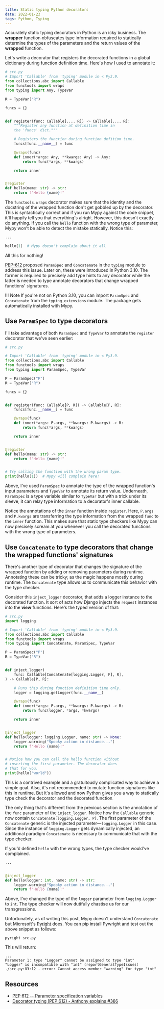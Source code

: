 ```yaml
---
title: Static typing Python decorators
date: 2022-01-23
tags: Python, Typing
---
```


Accurately static typing decorators in Python is an icky business. The **wrapper** function obfuscates type information required to statically determine the types of the parameters and the return values of the **wrapped** function.

Let's write a decorator that registers the decorated functions in a global dictionary during function definition time. Here's how I used to annotate it:


```python
# src.py
# Import 'Callable' from 'typing' module in < Py3.9.
from collections.abc import Callable
from functools import wraps
from typing import Any, TypeVar

R = TypeVar("R")

funcs = {}


def register(func: Callable[..., R]) -> Callable[..., R]:
    """Register any function at definition time in
    the 'funcs' dict."""

    # Registers the function during function defition time.
    funcs[func.__name__] = func

    @wraps(func)
    def inner(*args: Any, **kwargs: Any) -> Any:
        return func(*args, **kwargs)

    return inner


@register
def hello(name: str) -> str:
    return f"Hello {name}!"
```

The `functools.wraps` decorator makes sure that the identity and the docstring of the wrapped function don't get gobbled up by the decorator. This is syntactically correct and if you run Mypy against the code snippet, it'll happily tell you that everything's alright. However, this doesn't exactly do anything. If you call the `hello` function with the wrong type of parameter, Mypy won't be able to detect the mistake statically. Notice this:

```python
...

hello(1)  # Mypy doesn't complain about it all
```

All this for nothing!

[PEP-612](https://www.python.org/dev/peps/pep-0612/) proposed `ParamSpec` and `Concatenate` in the `typing` module to address this issue. Later on, these were introduced in Python 3.10. The former is required to precisely add type hints to any decorator while the latter is needed to type annotate decorators that change wrapped functions' signatures.

!!! Note
    If you're not on Python 3.10, you can import `ParamSpec` and `Concatenate` from the `typing_extensions` module. The package gets automatically installed with Mypy.


## Use `ParamSpec` to type decorators

I'll take advantage of both `ParamSpec` and `TypeVar` to annotate the `register` decorator that we've seen earlier:

```python
# src.py

# Import 'Callable' from 'typing' module in < Py3.9.
from collections.abc import Callable
from functools import wraps
from typing import ParamSpec, TypeVar

P = ParamSpec("P")
R = TypeVar("R")

funcs = {}


def register(func: Callable[P, R]) -> Callable[P, R]:
    funcs[func.__name__] = func

    @wraps(func)
    def inner(*args: P.args, **kwargs: P.kwargs) -> R:
        return func(*args, **kwargs)

    return inner


@register
def hello(name: str) -> str:
    return f"Hello {name}!"


# Try calling the function with the wrong param type.
print(hello(1))  # Mypy will complain here!
```

Above, I've used `ParamSpec` to annotate the type of the wrapped function's input parameters and `TypeVar` to annotate its return value. Underneath, `ParamSpec` is a type variable similar to `TypeVar` but with a trick under its sleeve; it can relay type information to a decorator's inner callable.

Notice the annotations of the `inner` function inside `register`. Here, `P.args` and `P.kwargs` are transferring the type information from the wrapped `func` to the `inner` function. This makes sure that static type checkers like Mypy can now precisely scream at you whenever you call the decorated functions with the wrong type of parameters.


## Use `Concatenate` to type decorators that change the wrapped functions' signatures

There's another type of decorator that changes the signature of the wrapped function by adding or removing parameters during runtime. Annotating these can be tricky; as the magic happens mostly during runtime. The `Concatenate` type allows us to communicate this behavior with the type checker.

Consider this `inject_logger` decorator, that adds a logger instance to the decorated function. It sort of acts how Django injects the `request` instances into the **view** functions. Here's the typed version of that:


```python
# src.py
import logging

# Import 'Callable' from 'typing' module in < Py3.9.
from collections.abc import Callable
from functools import wraps
from typing import Concatenate, ParamSpec, TypeVar

P = ParamSpec("P")
R = TypeVar("R")


def inject_logger(
    func: Callable[Concatenate[logging.Logger, P], R],
) -> Callable[P, R]:

    # Runs this during function definition time only.
    logger = logging.getLogger(func.__name__)

    @wraps(func)
    def inner(*args: P.args, **kwargs: P.kwargs) -> R:
        return func(logger, *args, *kwargs)

    return inner


@inject_logger
def hello(logger: logging.Logger, name: str) -> None:
    logger.warning("Spooky action in distance...")
    return f"Hello {name}!"


# Notice how you can call the hello function without
# inserting the first parameter. The decorator does
# that for you.
print(hello("world"))
```

This is a contrived example and a gratuitously complicated way to achieve a simple goal. Also, it's not recommended to mutate function signatures like this in runtime. But it's allowed and now Python gives you a way to statically type check the decorator and the decorated function.

The only thing that's different from the previous section is the annotation of the `func` parameter of the `inject_logger`. Notice how the `Callable` generic now contain `Concatenate[logging.Logger, P]`. The first parameter of the `Concatenate` generic is the injected parameter—`logging.Logger` in this case. Since the instance of `logging.Logger` gets dynamically injected, an additional paradigm `Concatenate` is necessary to communicate that with the type checker.

If you'd defined `hello` with the wrong types, the type checker would've complained.

```python
...


@inject_logger
def hello(logger: int, name: str) -> str:
    logger.warning("Spooky action in distance...")
    return f"Hello {name}!"
```

Above, I've changed the type of the `logger` parameter from `logging.Logger` to `int`. The type checker will now dutifully chastise us for our transgressions.

Unfortunately, as of writing this post, Mypy doesn't understand `Concatenate` but Microsoft's [Pyright](https://github.com/microsoft/pyright) does. You can pip install Pywright and test out the above snippet as follows:

```
pyright src.py
```

This will return:

```
...
Parameter 1: type "Logger" cannot be assigned to type "int"
"Logger" is incompatible with "int" (reportGeneralTypeIssues)
./src.py:83:12 - error: Cannot access member "warning" for type "int"
```


## Resources

* [PEP 612 -- Parameter specification variables](https://www.python.org/dev/peps/pep-0612/)
* [Decorator typing (PEP 612) - Anthony explains #386](https://www.youtube.com/watch?v=fwZoxWyMGM8)
